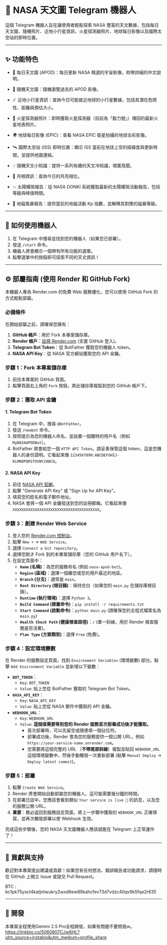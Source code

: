 # 🌌 NASA 天文圖 Telegram 機器人

這個 Telegram 機器人旨在讓使用者輕鬆探索 NASA 豐富的天文數據，包括每日天文圖、隨機照片、近地小行星資訊、火星探測器照片、地球每日影像以及國際太空站的即時位置。

---

## ✨ 功能特色

* 🌌 每日天文圖 (APOD)：每日更新 NASA 精選的宇宙影像，附帶詳細的中文說明。

* 🎲 隨機天文圖：隨機瀏覽過去的 APOD 影像。

* ☄️ 近地小行星資訊：查詢今日可能接近地球的小行星數據，包括其潛在危險性、距離與預估大小。

* 📸 火星探測器照片：即時獲取火星探測器（目前為「毅力號」）傳回的最新火星地表照片。

* 🌍 地球每日影像 (EPIC)：查看 NASA EPIC 衛星拍攝的地球全彩影像。

* 🛰️ 國際太空站 (ISS) 即時位置：顯示 ISS 當前在地球上空的經緯度與更新時間，並提供地圖連結。

* 💡 隨機天文小知識：提供一系列有趣的天文冷知識，增廣見聞。

* 🌙 月相資訊：查詢今日的月亮相位。

* 💥 太陽耀斑報告：從 NASA DONKI 系統獲取最新的太陽耀斑活動報告，包括等級與峰值時間。

* 🌋 地磁風暴報告：提供當前的地磁活動 Kp 指數，並解釋其對應的磁暴等級。

---

## 🚀 如何使用機器人

1.  在 Telegram 中搜尋並找到您的機器人（如果您已部署）。
2.  發送 `/start` 命令。
3.  機器人將會顯示一個帶有所有功能的選單。
4.  點擊選單中的按鈕即可探索不同的天文資訊！

---

## ⚙️ 部屬指南 (使用 Render 和 GitHub Fork)

本機器人專為 Render.com 的免費 Web 服務優化，您可以使用 GitHub Fork 的方式輕鬆部屬。

### 必備條件

在開始部屬之前，請確保您擁有：

1.  **GitHub 帳戶**：用於 Fork 本專案儲存庫。
2.  **Render 帳戶**：[註冊 Render.com](https://render.com/) (支援 GitHub 登入)。
3.  **Telegram Bot Token**：從 BotFather 獲取您的機器人 token。
4.  **NASA API Key**：從 NASA 官方網站獲取您的 API 金鑰。

### 步驟 1：Fork 本專案儲存庫

1.  前往本專案的 GitHub 頁面。
2.  點擊頁面右上角的 `Fork` 按鈕，將此儲存庫複製到您的 GitHub 帳戶下。

### 步驟 2：獲取 API 金鑰

#### 1. Telegram Bot Token

1.  在 Telegram 中，搜尋 `@BotFather`。
2.  發送 `/newbot` 命令。
3.  按照提示為您的機器人命名，並設置一個獨特的用戶名（例如 `MyNASAAPODBot`）。
4.  BotFather 將會給您一個 `HTTP API Token`。請妥善保管這個 token，這是您機器人的身份證明。它看起來像 `1234567890:ABCDEFGHIJ-KLMNOPQRSTUVWYZABCD`。

#### 2. NASA API Key

1.  前往 [NASA API 官網](https://api.nasa.gov/)。
2.  點擊 "Generate API Key" 或 "Sign Up for API Key"。
3.  填寫您的姓名和電子郵件地址。
4.  NASA 會將一個 API 金鑰發送到您的註冊郵箱。它看起來像 `XXXXXXXXXXXXXXXXXXXXXXXXXXXXXXXXXXXXXXX`。

### 步驟 3：創建 Render Web Service

1.  登入您的 [Render.com 控制台](https://dashboard.render.com/)。
2.  點擊 `New +` -> `Web Service`。
3.  選擇 `Connect a Git repository`。
4.  選擇您剛才 Fork 到的本專案儲存庫（您的 GitHub 用戶名下）。
5.  在設定頁面中：
    * **`Name` (名稱)**：為您的服務命名 (例如 `nasa-apod-bot`)。
    * **`Region` (區域)**：選擇一個離您或您的用戶最近的地區。
    * **`Branch` (分支)**：通常是 `main`。
    * **`Root Directory` (根目錄)**：保持空白（如果您的 `main.py` 在儲存庫根目錄）。
    * **`Runtime` (執行環境)**：選擇 `Python 3`。
    * **`Build Command` (建置命令)**：`pip install -r requirements.txt`
    * **`Start Command` (啟動命令)**：`python main.py` (請確保您的主程式檔案名為 `main.py`)
    * **`Health Check Path` (健康檢查路徑)**：` / ` (單一斜線，用於 Render 檢查服務是否活著)。
    * **`Plan Type` (方案類型)**：選擇 `Free` (免費)。

### 步驟 4：設定環境變數

在 Render 的服務設定頁面，找到 `Environment Variables` (環境變數) 部分。點擊 `Add Environment Variable` 並新增以下變數：

* **`BOT_TOKEN`**：
    * `Key`: `BOT_TOKEN`
    * `Value`: 貼上您從 BotFather 獲取的 Telegram Bot Token。
* **`NASA_API_KEY`**：
    * `Key`: `NASA_API_KEY`
    * `Value`: 貼上您從 NASA 郵件中獲取的 API 金鑰。
* **`WEBHOOK_URL`**：
    * `Key`: `WEBHOOK_URL`
    * `Value`: **這個值需要等到您的 Render 服務首次部署成功後才能獲取。**
        * 首次部署時，可以先留空或隨便填一個佔位符。
        * 部署成功後，Render 會為您的服務提供一個公開 URL，例如 `https://your-service-name.onrender.com`。
        * 您需要將這個完整的 URL （**不帶尾部斜線**）複製並貼回 `WEBHOOK_URL` 這個環境變數中，然後手動觸發一次重新部署 (點擊 `Manual Deploy` -> `Deploy latest commit`)。

### 步驟 5：部屬

1.  點擊 `Create Web Service`。
2.  Render 將會開始自動部屬您的機器人。這可能需要幾分鐘的時間。
3.  在部署日誌中，您應該會看到類似 `Your service is live 🎉` 的訊息，以及您的服務公開 URL。
4.  **重要**：務必返回到服務設定頁面，將上一步驟中獲取的 `WEBHOOK_URL` 正確填寫，並再次觸發部署以使 Webhook 生效。

完成這些步驟後，您的 NASA 天文圖機器人應該就能在 Telegram 上正常運作了！

---

## 🤝 貢獻與支持

歡迎對本專案提出建議或貢獻！如果您有任何想法、錯誤報告或功能請求，請隨時在 GitHub 上開立 Issue 或提交 Pull Request。

BTC : bc1pk75yxct4katjntwukry2wxd6ew89kahcfev73d7vdzc40qv9k5fqe2r635

---

## 📄 開發

本專案全程使用Gemini 2.5 Pro全程開發，如果有問題不要問我w。
https://linkbio.co/5060807CJw6HL?utm_source=instabio&utm_medium=profile_share
